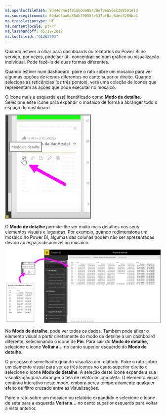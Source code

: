 ```yaml
---
ms.openlocfilehash: 8d44e24e1f81ab03e85438ef8e5505c308b01e1d
ms.sourcegitcommit: 60dad5aa0d85db790553e537bf8ac34ee3289ba3
ms.translationtype: HT
ms.contentlocale: pt-PT
ms.lasthandoff: 05/29/2019
ms.locfileid: "61263793"
---
```

Quando estiver a olhar para dashboards ou relatórios do Power BI no serviço, por vezes, pode ser útil concentrar-se num gráfico ou visualização individual. Pode fazê-lo de duas formas diferentes.

Quando estiver num dashboard, paire o rato sobre um mosaico para ver algumas opções de ícones diferentes no canto superior direito. Quando seleciona as reticências (os três pontos), verá uma coleção de ícones que representam as ações que pode executar no mosaico.

O ícone mais à esquerda está identificado como **Modo de detalhe**. Selecione esse ícone para expandir o mosaico de forma a abranger todo o espaço do dashboard.

![](media/4-4b-display-visuals-tiles-fullscreen/4-4b_1.png)

O **Modo de detalhe** permite-lhe ver muito mais detalhes nos seus elementos visuais e legendas. Por exemplo, quando redimensiona um mosaico no Power BI, algumas das colunas podem não ser apresentadas devido ao espaço disponível no mosaico.

![](media/4-4b-display-visuals-tiles-fullscreen/4-4b_2.png)

No **Modo de detalhe**, pode ver todos os dados. Também pode afixar o elemento visual a partir diretamente do modo de detalhe a um dashboard diferente, selecionando o ícone de **Pin**. Para sair do **Modo de detalhe**, selecione o ícone **Voltar a...** no canto superior esquerdo do **Modo de detalhe**.

O processo é semelhante quando visualiza um relatório. Paire o rato sobre um elemento visual para ver os três ícones no canto superior direito e selecione o ícone **Modo de detalhe**. A seleção deste ícone expande a sua visualização para abranger a tela de relatórios completa. O elemento visual continua interativo neste modo, embora perca temporariamente qualquer efeito de filtro cruzado entre as visualizações.

Paire o rato sobre um mosaico ou relatório expandido e selecione o ícone de seta para a esquerda **Voltar a...** no canto superior esquerdo para voltar à vista anterior.

